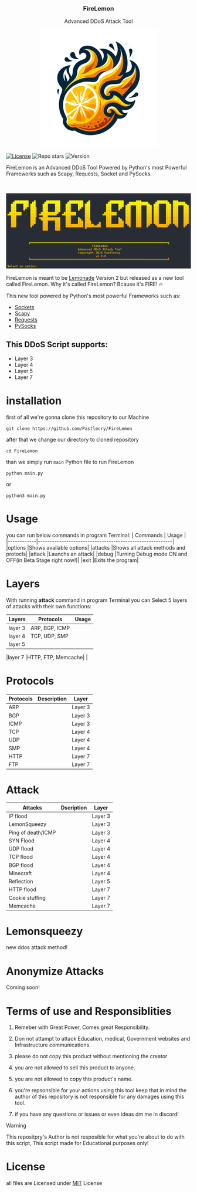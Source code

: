 <br/>
<p align="center">
  <h3 align="center">FireLemon</h3>

  <p align="center">
    Advanced DDoS Attack Tool
  </p>
</p>
<p align="center">
  
  <img src="/images/logo.png" alt="FireLemon Logo ">
</p>

[![License](https://img.shields.io/github/license/Pastlecry/FireLemon?style=for-the-badge&color=orange)](/LICENSE)
![Repo stars](https://img.shields.io/github/stars/Pastlecry/FireLemon?style=for-the-badge&color=orange)
![Version](https://img.shields.io/github/v/release/Pastlecry/FireLemon?display_name=tag&style=for-the-badge&color=orange
)


FireLemon is an Advanced DDoS Tool Powered by Python's most Powerful Frameworks such as Scapy, Requests, Socket and PySocks.

<br/>
<p align="center">
  <img src="/images/image1.png" alt="FireLemon Logo" class="center">
</p>

FireLemon is meant to be [Lemonade](https://github.com/Pastlecry/Lemonade-Too) Version 2 but released as a new tool called FireLemon.
Why it's called FireLemon? Bcause it's FIRE! :fire:

This new tool powered by Python's most powerful Frameworks such as:
+ [Sockets](https://docs.python.org/3/library/socket.html)
+ [Scapy](https://scapy.net)
+ [Requests](https://pypi.org/project/requests/)
+ [PySocks](https://pypi.org/project/PySocks/)

## This DDoS Script supports:
+ Layer 3
+ Layer 4
+ Layer 5
+ Layer 7
  
# installation
first of all we're gonna clone this repository to our Machine
```
git clone https://github.com/Pastlecry/FireLemon
```
after that we change our directory to cloned repository
```
cd FireLemon
```
than we simply run ```main``` Python file to run FireLemon
```
python main.py
```
or
```
python3 main.py
```

# Usage
you can run below commands in program Terminal:
|  Commands  |                         Usage                           |
|------------|---------------------------------------------------------|
|options     |Shows available options|
|attacks     |Shows all attack methods and protocls|
|attack      |Launchs an attack|
|debug       |Turning Debug mode ON and OFF(in Beta Stage right now!)|
|exit        |Exits the program|

# Layers

With running **attack** command in program Terminal you can Select 5 layers of attacks with their own functions:

|   Layers   |                       Protocols                         | Usage |
|------------|---------------------------------------------------------|-------|
|layer 3     |ARP, BGP, ICMP|  |                                    
|layer 4     |TCP, UDP, SMP|   |                                
|layer 5     |            |    |                                         

|layer 7     |HTTP, FTP, Memcache| |   

# Protocols

|  Protocols  |                       Description                       |  Layer |
|-------------|---------------------------------------------------------|--------|
|ARP| |Layer 3|
|BGP| |Layer 3|
|ICMP| | Layer 3|
|TCP| | Layer 4|
|UDP| | Layer 4|
|SMP| | Layer 4|
|HTTP| | Layer 7|
|FTP| | Layer 7|

# Attack

|   Attacks   |                       Dscription                        |  Layer |
|-------------|---------------------------------------------------------|--------|
|IP flood||Layer 3|
|LemonSqueezy||Layer 3|
|Ping of death/ICMP||Layer 3|
|SYN Flood||Layer 4|
|UDP flood||Layer 4|
|TCP flood||Layer 4|
|BGP flood||Layer 4|
|Minecraft||Layer 4|
|Reflection||Layer 5|
|HTTP flood||Layer 7|
|Cookie stuffing||Layer 7|
|Memcache||Layer 7|

# Lemonsqueezy
new ddos attack method!

# Anonymize Attacks
Coming soon!

# Terms of use and Responsiblities
1. Remeber with Great Power, Comes great Responsibility.

2. Don not attampt to attack Education, medical, Government websites and Infrastructure communications.
3. please do not copy this product without mentioning the creator
4. you are not allowed to sell this product to anyone.
5. you are not allowed to copy this product's name.
6. you're repsonsible for your actions using this tool keep that in mind the author of this repository is not responsible for any damages using this tool.
7. if you have any questions or issues or even ideas dm me in discord!
   
> [!WARNING]
> This repositpry's Author is not resposible for what you're about to do with this script, This script made for Educational purposes only!
# License
all files are Licensed under [MIT](/LICENSE) License 

